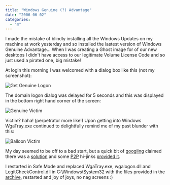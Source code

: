 ```yaml
---
title: "Windows Genuine (?) Advantage"
date: "2006-06-02"
categories: 
  - "m"
---
```


I made the mistake of blindly installing all the Windows Updates on my machine at work yesterday and so installed the lastest version of Windows Genuine Advantage... When I was creating a Ghost image for of our new desktops I didn't have access to our legitimate Volume License Code and so just used a pirated one, big mistake!

At login this morning I was welcomed with a dialog box like this (not my screenshot):

![Get Genuine Logon](/wp-content/uploads/2006/06/wga-notification1.jpg "Get Genuine Logon")

The domain logon dialog was delayed for 5 seconds and this was displayed in the bottom right hand corner of the screen:

![Genuine Victim](/wp-content/uploads/2006/06/wga-notification2.jpg "Genuine Victim")

Victim? haha! (perpetrator more like!) Upon getting into Windows WgaTray.exe continued to delightfully remind me of my past blunder with this:

![Balloon Victim](/wp-content/uploads/2006/06/wga-notification3-cropped.jpg "Balloon Victim")

My day seemed to be off to a bad start, but a quick bit of [googling](http://google.co.uk) claimed there was a [solution](http://www.raymond.cc/blog/archives/2006/05/05/bypass-remove-and-disable-windows-genuine-notification/) and some [P2P](http://emule-project.net) hi-jinks [provided it](http://homepage.ntlworld.com/s.j.wilkin/WGA_1.5.532.0.zip).

I restarted in Safe Mode and replaced WgaTray.exe, wgalogon.dll and LegitCheckControl.dll in C:\\Windows\\System32 with the files provided in the [archive](http://homepage.ntlworld.com/s.j.wilkin/WGA_1.5.532.0.zip), restarted and joy of joys, no nag screens :)

